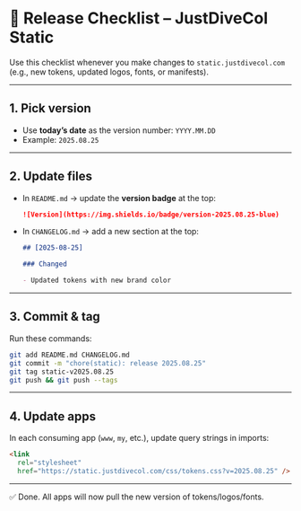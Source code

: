 # 🚀 Release Checklist – JustDiveCol Static

Use this checklist whenever you make changes to `static.justdivecol.com`  
(e.g., new tokens, updated logos, fonts, or manifests).

---

## 1. Pick version

- Use **today’s date** as the version number: `YYYY.MM.DD`
- Example: `2025.08.25`

---

## 2. Update files

- In `README.md` → update the **version badge** at the top:
  ```md
  ![Version](https://img.shields.io/badge/version-2025.08.25-blue)
  ```
- In `CHANGELOG.md` → add a new section at the top:
  ```md
  ## [2025-08-25]

  ### Changed

  - Updated tokens with new brand color
  ```

---

## 3. Commit & tag

Run these commands:

```bash
git add README.md CHANGELOG.md
git commit -m "chore(static): release 2025.08.25"
git tag static-v2025.08.25
git push && git push --tags
```

---

## 4. Update apps

In each consuming app (`www`, `my`, etc.), update query strings in imports:

```html
<link
  rel="stylesheet"
  href="https://static.justdivecol.com/css/tokens.css?v=2025.08.25" />
```

---

✅ Done. All apps will now pull the new version of tokens/logos/fonts.
